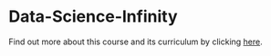 # Data-Science-Infinity

Find out more about this course and its curriculum by clicking <a href="https://www.data-science-infinity.com/">here</a>.

